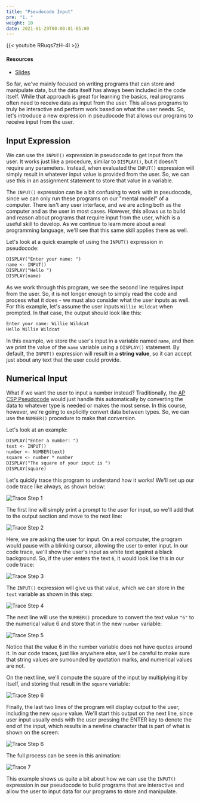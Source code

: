 ```yaml
---
title: "Pseudocode Input"
pre: "1. "
weight: 10
date: 2021-01-29T00:00:01-05:00
---
```


{{< youtube RRuqs7zH-4I >}}

#### Resources

* <a href="slides" target="_blank">Slides</a>

So far, we've mainly focused on writing programs that can store and manipulate data, but the data itself has always been included in the code itself. While that approach is great for learning the basics, real programs often need to receive data as input from the user. This allows programs to truly be interactive and perform work based on what the user needs. So, let's introduce a new expression in pseudocode that allows our programs to receive input from the user.

## Input Expression

We can use the `INPUT()` expression in pseudocode to get input from the user. It works just like a procedure, similar to `DISPLAY()`, but it doesn't require any parameters. Instead, when evaluated the `INPUT()` expression will simply result in whatever input value is provided from the user. So, we can use this in an assignment statement to store that value in a variable.

The `INPUT()` expression can be a bit confusing to work with in pseudocode, since we can only run these programs on our "mental model" of a computer. There isn't any user interface, and we are acting both as the computer and as the user in most cases. However, this allows us to build and reason about programs that require input from the user, which is a useful skill to develop. As we continue to learn more about a real programming language, we'll see that this same skill applies there as well.

Let's look at a quick example of using the `INPUT()` expression in pseudocode:

```tex
DISPLAY("Enter your name: ")
name <- INPUT()
DISPLAY("Hello ")
DISPLAY(name)
```

As we work through this program, we see the second line requires input from the user. So, it is not longer enough to simply read the code and process what it does - we must also consider what the user inputs as well. For this example, let's assume the user inputs `Willie Wildcat` when prompted. In that case, the output should look like this:

```tex
Enter your name: Willie Wildcat
Hello Willie Wildcat
```

In this example, we store the user's input in a variable named `name`, and then we print the value of the `name` variable using a `DISPLAY()` statement. By default, the `INPUT()` expression will result in a **string value**, so it can accept just about any text that the user could provide.

## Numerical Input

What if we want the user to input a number instead? Traditionally, the [AP CSP Pseudocode](https://apcentral.collegeboard.org/pdf/ap-computer-science-principles-exam-reference-sheet.pdf) would just handle this automatically by converting the data to whatever type is needed or makes the most sense. In this course, however, we're going to explicitly convert data between types. So, we can use the `NUMBER()` procedure to make that conversion.

Let's look at an example:

```tex
DISPLAY("Enter a number: ")
text <- INPUT()
number <- NUMBER(text)
square <- number * number
DISPLAY("The square of your input is ")
DISPLAY(square)
```

Let's quickly trace this program to understand how it works! We'll set up our code trace like always, as shown below:

![Trace Step 1](/cc110/images/lab4/trace7_1.png)

The first line will simply print a prompt to the user for input, so we'll add that to the output section and move to the next line:

![Trace Step 2](/cc110/images/lab4/trace7_2.png)

Here, we are asking the user for input. On a real computer, the program would pause with a blinking cursor, allowing the user to enter input. In our code trace, we'll show the user's input as white text against a black background. So, if the user enters the text `6`, it would look like this in our code trace:

![Trace Step 3](/cc110/images/lab4/trace7_3.png)

The `INPUT()` expression will give us that value, which we can store in the `text` variable as shown in this step:

![Trace Step 4](/cc110/images/lab4/trace7_4.png)

The next line will use the `NUMBER()` procedure to convert the text value `"6"` to the numerical value $6$ and store that in the new `number` variable:

![Trace Step 5](/cc110/images/lab4/trace7_5.png)

Notice that the value $6$ in the number variable does not have quotes around it. In our code traces, just like anywhere else, we'll be careful to make sure that string values are surrounded by quotation marks, and numerical values are not. 

On the next line, we'll compute the square of the input by multiplying it by itself, and storing that result in the `square` variable:

![Trace Step 6](/cc110/images/lab4/trace7_6.png)

Finally, the last two lines of the program will display output to the user, including the new `square` value. We'll start this output on the next line, since user input usually ends with the user pressing the ENTER key to denote the end of the input, which results in a newline character that is part of what is shown on the screen:

![Trace Step 6](/cc110/images/lab4/trace7_8.png)

The full process can be seen in this animation:

![Trace 7](/cc110/images/lab4/trace7.gif)

This example shows us quite a bit about how we can use the `INPUT()` expression in our pseudocode to build programs that are interactive and allow the user to input data for our programs to store and manipulate.

